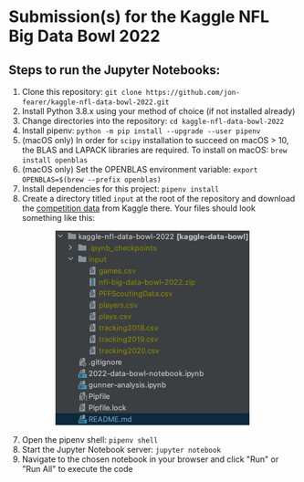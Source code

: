 # Submission(s) for the Kaggle NFL Big Data Bowl 2022

## Steps to run the Jupyter Notebooks:
1. Clone this repository: `git clone https://github.com/jon-fearer/kaggle-nfl-data-bowl-2022.git`
2. Install Python 3.8.x using your method of choice (if not installed already)
3. Change directories into the repository: `cd kaggle-nfl-data-bowl-2022`
4. Install pipenv: `python -m pip install --upgrade --user pipenv`
5. (macOS only) In order for `scipy` installation to succeed on macOS > 10, the BLAS and LAPACK libraries
are required. To install on macOS: `brew install openblas`
6. (macOS only) Set the OPENBLAS environment variable: `export OPENBLAS=$(brew --prefix openblas)`
7. Install dependencies for this project: `pipenv install`
8. Create a directory titled `input` at the root of the repository and download
the [competition data](https://www.kaggle.com/c/nfl-big-data-bowl-2022/data) from
Kaggle there. Your files should look something like this:

<p align="center">
  <img src="https://github.com/jon-fearer/kaggle-nfl-data-bowl-2022/raw/main/data-files.png">
</p>

7. Open the pipenv shell: `pipenv shell`
8. Start the Jupyter Notebook server: `jupyter notebook`
9. Navigate to the chosen notebook in your browser and click "Run" or "Run All" to
execute the code

